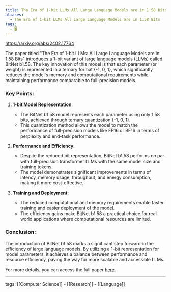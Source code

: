 ```yaml
---
title: The Era of 1-bit LLMs All Large Language Models are in 1.58 Bits
aliases:
  - The Era of 1-bit LLMs All Large Language Models are in 1.58 Bits
tags:
  - 🖥️
---
```


https://arxiv.org/abs/2402.17764

The paper titled "The Era of 1-bit LLMs: All Large Language Models are in 1.58 Bits" introduces a 1-bit variant of large language models (LLMs) called BitNet b1.58. The key innovation of this model is that each parameter (or weight) is represented in a ternary format {-1, 0, 1}, which significantly reduces the model's memory and computational requirements while maintaining performance comparable to full-precision models.

### Key Points:

1. **1-bit Model Representation**:
    - The BitNet b1.58 model represents each parameter using only 1.58 bits, achieved through ternary quantization {-1, 0, 1}.
    - This quantization method allows the model to match the performance of full-precision models like FP16 or BF16 in terms of perplexity and end-task performance.

2. **Performance and Efficiency**:
    - Despite the reduced bit representation, BitNet b1.58 performs on par with full-precision transformer LLMs with the same model size and training tokens.
    - The model demonstrates significant improvements in terms of latency, memory usage, throughput, and energy consumption, making it more cost-effective.

3. **Training and Deployment**:
    - The reduced computational and memory requirements enable faster training and easier deployment of the model.
    - The efficiency gains make BitNet b1.58 a practical choice for real-world applications where computational resources are limited.

### Conclusion:
The introduction of BitNet b1.58 marks a significant step forward in the efficiency of large language models. By utilizing a 1-bit representation for model parameters, it achieves a balance between performance and resource efficiency, paving the way for more scalable and accessible LLMs.

For more details, you can access the full paper [here](https://arxiv.org/abs/2402.17764).

---

tags: [[Computer Science]] - [[Research]] - [[Language]]